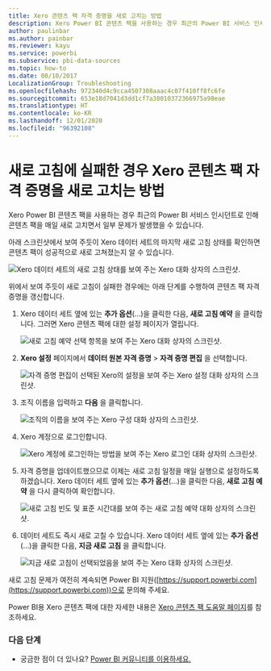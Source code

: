 ```yaml
---
title: Xero 콘텐츠 팩 자격 증명을 새로 고치는 방법
description: Xero Power BI 콘텐츠 팩을 사용하는 경우 최근의 Power BI 서비스 인시던트로 인해 콘텐츠 팩을 매일 새로 고치면서 문제가 발생했을 수 있습니다.
author: paulinbar
ms.author: painbar
ms.reviewer: kayu
ms.service: powerbi
ms.subservice: pbi-data-sources
ms.topic: how-to
ms.date: 08/10/2017
LocalizationGroup: Troubleshooting
ms.openlocfilehash: 972340d4c9cca4507308aaac4c07f410ff8fc6fe
ms.sourcegitcommit: 653e18d7041d3dd1cf7a38010372366975a98eae
ms.translationtype: HT
ms.contentlocale: ko-KR
ms.lasthandoff: 12/01/2020
ms.locfileid: "96392108"
---
```

# <a name="how-to-refresh-your-xero-content-pack-credentials-if-refresh-failed"></a>새로 고침에 실패한 경우 Xero 콘텐츠 팩 자격 증명을 새로 고치는 방법
Xero Power BI 콘텐츠 팩을 사용하는 경우 최근의 Power BI 서비스 인시던트로 인해 콘텐츠 팩을 매일 새로 고치면서 일부 문제가 발생했을 수 있습니다.

아래 스크린샷에서 보여 주듯이 Xero 데이터 세트의 마지막 새로 고침 상태를 확인하면 콘텐츠 팩이 성공적으로 새로 고쳐졌는지 알 수 있습니다.

![Xero 데이터 세트의 새로 고침 상태를 보여 주는 Xero 대화 상자의 스크린샷.](media/service-refresh-xero-credentials/powerbi-xero-refresh-failed.png)

위에서 보여 주듯이 새로 고침이 실패한 경우에는 아래 단계를 수행하여 콘텐츠 팩 자격 증명을 갱신합니다.

1. Xero 데이터 세트 옆에 있는 **추가 옵션**(...)을 클릭한 다음, **새로 고침 예약** 을 클릭합니다. 그러면 Xero 콘텐츠 팩에 대한 설정 페이지가 열립니다.
   
    ![새로 고침 예약 선택 항목을 보여 주는 Xero 대화 상자의 스크린샷.](media/service-refresh-xero-credentials/powerbi-xero-schedule-refresh.png)
2. **Xero 설정** 페이지에서 **데이터 원본 자격 증명** > **자격 증명 편집** 을 선택합니다.
   
    ![자격 증명 편집이 선택된 Xero의 설정을 보여 주는 Xero 설정 대화 상자의 스크린샷.](media/service-refresh-xero-credentials/powerbi-xero-settings-page.png)
3. 조직 이름을 입력하고 **다음** 을 클릭합니다.
   
    ![조직의 이름을 보여 주는 Xero 구성 대화 상자의 스크린샷.](media/service-refresh-xero-credentials/powerbi-xero-configure.png)
4. Xero 계정으로 로그인합니다.
   
    ![Xero 계정에 로그인하는 방법을 보여 주는 Xero 로그인 대화 상자의 스크린샷.](media/service-refresh-xero-credentials/powerbi-xero-welcome.png)
5. 자격 증명을 업데이트했으므로 이제는 새로 고침 일정을 매일 실행으로 설정하도록 하겠습니다. Xero 데이터 세트 옆에 있는 **추가 옵션**(...)을 클릭한 다음, **새로 고침 예약** 을 다시 클릭하여 확인합니다.
   
    ![새로 고침 빈도 및 표준 시간대를 보여 주는 새로 고침 예약 대화 상자의 스크린샷.](media/service-refresh-xero-credentials/powerbi-xero-refresh-schedule.png)
6. 데이터 세트도 즉시 새로 고칠 수 있습니다. Xero 데이터 세트 옆에 있는 **추가 옵션**(...)을 클릭한 다음, **지금 새로 고침** 을 클릭합니다.
   
    ![지금 새로 고침이 선택되었음을 보여 주는 Xero 대화 상자의 스크린샷.](media/service-refresh-xero-credentials/powerbi-xero-refresh-now.png)

새로 고침 문제가 여전히 계속되면 Power BI 지원([https://support.powerbi.com](https://support.powerbi.com))으로 문의해 주세요. 

Power BI용 Xero 콘텐츠 팩에 대한 자세한 내용은 [Xero 콘텐츠 팩 도움말 페이지](service-connect-to-xero.md)를 참조하세요.

### <a name="next-steps"></a>다음 단계
* 궁금한 점이 더 있나요? [Power BI 커뮤니티를 이용하세요.](https://community.powerbi.com/)

